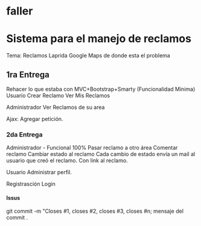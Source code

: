 faller
======

<h1>Sistema para el manejo de reclamos</h1>


Tema: Reclamos Laprida
Google Maps de donde esta el problema

<h2>1ra Entrega</h2>
Rehacer lo que estaba con MVC+Bootstrap+Smarty (Funcionalidad Mínima)
Usuario
Crear Reclamo
Ver Mis Reclamos

Administrador
Ver Reclamos de su area

Ajax: Agregar petición.

<h3>2da Entrega</h3>

Administrador - Funcional 100%
Pasar reclamo a otro área
Comentar reclamo
Cambiar estado al reclamo
Cada cambio de estado envía un mail al usuario que creó el reclamo. Con link al reclamo.

Usuario
Administrar perfil.

Registrasción
Login

<h4>Issus</h4>
git commit -m "Closes #1, closes #2, closes #3, closes #n; mensaje del commit .